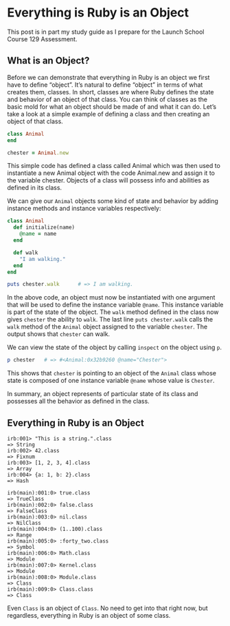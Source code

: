 # Everything is Ruby is an Object
This post is in part my study guide as I prepare for the Launch School Course 129 Assessment.

## What is an Object?
Before we can demonstrate that everything in Ruby is an object we first have to define “object”. It’s natural to define “object” in terms of what creates them, classes. In short, classes are where Ruby defines the state and behavior of an object of that class. You can think of classes as the basic mold for what an object should be made of and what it can do. Let’s take a look at a simple example of defining a class and then creating an object of that class.
```ruby
class Animal
end

chester = Animal.new
```
This simple code has defined a class called Animal which was then used to instantiate a new Animal object with the code Animal.new and assign it to the variable chester. Objects of a class will possess info and abilities as defined in its class.

We can give our `Animal` objects some kind of state and behavior by adding instance methods and instance variables respectively:
```ruby
class Animal
  def initialize(name)
    @name = name
  end

  def walk
    "I am walking."
  end
end

puts chester.walk      # => I am walking.
```
In the above code, an object must now be instantiated with one argument that will be used to define the instance variable `@name`. This instance variable is part of the state of the object. The `walk` method defined in the class now gives `chester` the ability to `walk`. The last line `puts chester.walk` calls the `walk` method of the `Animal` object assigned to the variable `chester`. The output shows that `chester` can walk.

We can view the state of the object by calling `inspect` on the object using `p`.
```ruby
p chester   # => #<Animal:0x32b9260 @name="Chester">
```
This shows that `chester` is pointing to an object of the `Animal` class whose state is composed of one instance variable `@name` whose value is `Chester`.

In summary, an object represents of particular state of its class and possesses all the behavior as defined in the class.

## Everything in Ruby is an Object
```irb
irb:001> "This is a string.".class
=> String
irb:002> 42.class
=> Fixnum
irb:003> [1, 2, 3, 4].class
=> Array
irb:004> {a: 1, b: 2}.class
=> Hash
```
```irb
irb(main):001:0> true.class
=> TrueClass
irb(main):002:0> false.class
=> FalseClass
irb(main):003:0> nil.class
=> NilClass
irb(main):004:0> (1..100).class
=> Range
irb(main):005:0> :forty_two.class
=> Symbol
irb(main):006:0> Math.class
=> Module
irb(main):007:0> Kernel.class
=> Module
irb(main):008:0> Module.class
=> Class
irb(main):009:0> Class.class
=> Class
```
Even `Class` is an object of `Class`. No need to get into that right now, but regardless, everything in Ruby is an object of some class.
